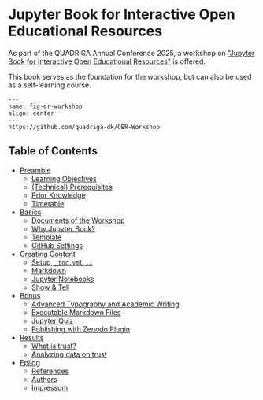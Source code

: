 # Jupyter Book for Interactive Open Educational Resources

As part of the QUADRIGA Annual Conference 2025, a workshop on <a href="https://www.quadriga-dk.de/de/quadriga-jahresveranstaltung-2025/workshop-3-oer-templates-mit-jupyter-books" target="_blank" class="external-link">"Jupyter Book for Interactive Open Educational Resources"</a> is offered.

This book serves as the foundation for the workshop, but can also be used as a self-learning course.

```{figure} /assets/qr_workshop.png
---
name: fig-qr-workshop
align: center
---
https://github.com/quadriga-dk/OER-Workshop
```

## Table of Contents
- [Preamble](preamble/toc.md)
  - [Learning Objectives](preamble/learning_objectives.md)
  - [(Technical) Prerequisites](preamble/technical_prerequisites.md)
  - [Prior Knowledge](preamble/prior_knowledge.md)
  - [Timetable](preamble/timetable.md)
- [Basics](basics/introduction.md)
  - [Documents of the Workshop](basics/documents.md)
  - [Why Jupyter Book?](basics/jupyter_book.md)
  - [Template](basics/template.md)
  - [GitHub Settings](basics/github.md)
- [Creating Content](content/introduction.md)
  - [Setup, `_toc.yml`, …](content/setup.md)
  - [Markdown](content/markdown.md)
  - [Jupyter Notebooks](content/jupyter_notebooks.ipynb)
  - [Show & Tell](content/show_tell.md)
- [Bonus](bonus/introduction.md)
  - [Advanced Typography and Academic Writing](bonus/typography.md)
  - [Executable Markdown Files](bonus/executable_markdown.md)
  - [Jupyter Quiz](bonus/jupyterquiz.ipynb)
  - [Publishing with Zenodo Plugin](bonus/zenodo.md)
- [Results](results/introduction.md)
  - [What is trust?](results/what_is_trust.md)
  - [Analyzing data on trust](results/analyzing_data_on_trust.ipynb)
- [Epilog](epilog/toc.md)
   - [References](epilog/references.md)
   - [Authors](epilog/authors.md)
   - [Impressum](epilog/impressum.md)
